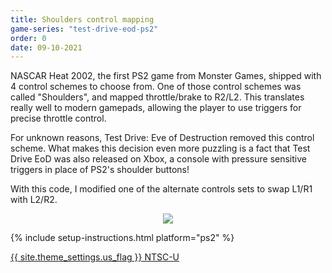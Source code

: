 ```yaml
---
title: Shoulders control mapping
game-series: "test-drive-eod-ps2"
order: 0
date: 09-10-2021
---
```


NASCAR Heat 2002, the first PS2 game from Monster Games, shipped with 4 control schemes to choose from.
One of those control schemes was called "Shoulders", and mapped throttle/brake to R2/L2.
This translates really well to modern gamepads, allowing the player to use triggers for precise throttle control.

For unknown reasons, Test Drive: Eve of Destruction removed this control scheme.
What makes this decision even more puzzling is a fact that Test Drive EoD was also released on Xbox,
a console with pressure sensitive triggers in place of PS2's shoulder buttons!

With this code, I modified one of the alternate controls sets to swap L1/R1 with L2/R2.

<p class="mod-screenshot" align="center">
<a href="{% link assets/img/posts/console-codes-2/td-shoulders.jpg %}"><img src="{% link assets/img/posts/console-codes-2/td-shoulders.jpg %}"></a>
</p>

{% include setup-instructions.html platform="ps2" %}

<a href="https://github.com/CookiePLMonster/Console-Cheat-Codes/blob/master/PS2/Test%20Drive%20Eve%20of%20Destruction/Shoulders%20control%20mapping/5D0244D3_shoulders.pnach" class="button" role="button" target="_blank">{{ site.theme_settings.us_flag }} NTSC-U</a>
